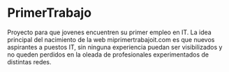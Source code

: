 # PrimerTrabajo
Proyecto para que jovenes encuentren su primer empleo en IT.
La idea principal del nacimiento de la web miprimertrabajoit.com es que nuevos aspirantes a puestos IT, sin ninguna experiencia puedan ser visibilizados
y no queden perdidos en la oleada de profesionales experimentados de distintas redes.

